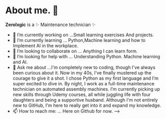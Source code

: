 # About me. 👋


**Zerolxgic** is a ✨ Maintenance technician ✨ 



- 🔭 I’m currently working on ...Small learning exercises And projects.
- 🌱 I’m currently learning ... Python,Machine learning and how to Implement AI in the workplace.
- 👯 I’m looking to collaborate on ... Anything I can learn form.
- 🤔 I’m looking for help with ... Understanding Python. Machine learning and AI. 
- 💬 Ask me about ...I'm completely new to coding, though I've always been curious about it. Now in my 40s, I’ve finally mustered up the courage to give it a shot. I chose Python as my first language and I’m super excited to dive in. By night, I work as a full-time maintenance technician on automated assembly machines. I’m currently picking up new skills through Udemy courses, all while juggling life with four daughters and being a supportive husband. Although I'm not entirely new to GitHub, I'm here to really get into it and expand my knowledge.
- 📫 How to reach me: ... Here on Github for now.
-->
